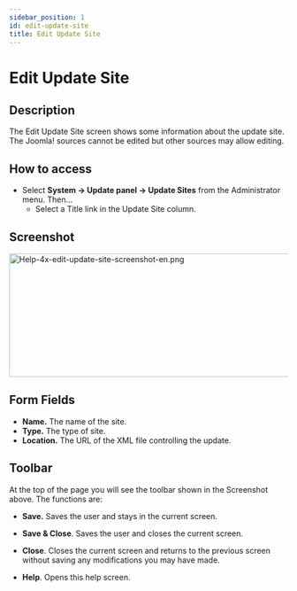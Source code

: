 ```yaml
---
sidebar_position: 1
id: edit-update-site
title: Edit Update Site
---
```

# Edit Update Site
## Description

The Edit Update Site screen shows some information about the update
site. The Joomla! sources cannot be edited but other sources may allow
editing.

## How to access

- Select **System **→** Update panel **→** Update Sites** from the
  Administrator menu. Then...
  - Select a Title link in the Update Site column.

## Screenshot

<img
src="https://docs.joomla.org/images/8/8c/Help-4x-edit-update-site-screenshot-en.png"
decoding="async" data-file-width="800" data-file-height="223"
width="800" height="223"
alt="Help-4x-edit-update-site-screenshot-en.png" />

## Form Fields

- **Name.** The name of the site.
- **Type.** The type of site.
- **Location.** The URL of the XML file controlling the update.

## Toolbar

At the top of the page you will see the toolbar shown in the Screenshot
above. The functions are:

- **Save.** Saves the user and stays in the current screen.

<!-- -->

- **Save & Close**. Saves the user and closes the current screen.

<!-- -->

- **Close**. Closes the current screen and returns to the previous
  screen without saving any modifications you may have made.

<!-- -->

- **Help**. Opens this help screen.
